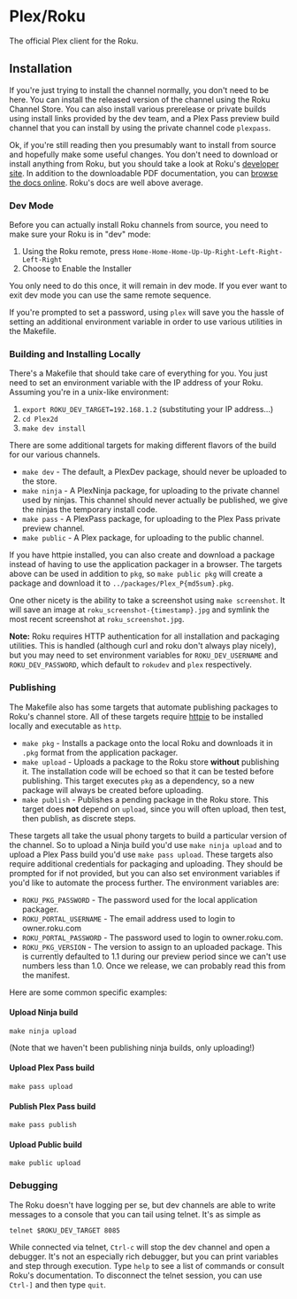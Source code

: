 # Plex/Roku

The official Plex client for the Roku.

## Installation

If you're just trying to install the channel normally, you don't need to be
here. You can install the released version of the channel using the Roku
Channel Store. You can also install various prerelease or private builds
using install links provided by the dev team, and a Plex Pass preview
build channel that you can install by using the private channel code
`plexpass`.

Ok, if you're still reading then you presumably want to install from source
and hopefully make some useful changes. You don't need to download or install
anything from Roku, but you should take a look at Roku's
[developer site](http://www.roku.com/developer). In addition to the downloadable
PDF documentation, you can [browse the docs online](http://sdkdocs.roku.com/).
Roku's docs are well above average.

### Dev Mode

Before you can actually install Roku channels from source, you need to make
sure your Roku is in "dev" mode:

1. Using the Roku remote, press `Home-Home-Home-Up-Up-Right-Left-Right-Left-Right`
2. Choose to Enable the Installer

You only need to do this once, it will remain in dev mode. If you ever want to
exit dev mode you can use the same remote sequence.

If you're prompted to set a password, using `plex` will save you the
hassle of setting an additional environment variable in order to use
various utilities in the Makefile.

### Building and Installing Locally

There's a Makefile that should take care of everything for you. You just need
to set an environment variable with the IP address of your Roku. Assuming
you're in a unix-like environment:

1. `export ROKU_DEV_TARGET=192.168.1.2` (substituting your IP address...)
2. `cd Plex2d`
3. `make dev install`

There are some additional targets for making different flavors of the
build for our various channels.

- `make dev` - The default, a PlexDev package, should never be uploaded to
  the store.
- `make ninja` - A PlexNinja package, for uploading to the private channel
  used by ninjas. This channel should never actually be published, we give
  the ninjas the temporary install code.
- `make pass` - A PlexPass package, for uploading to the Plex Pass private
  preview channel.
- `make public` - A Plex package, for uploading to the public channel.

If you have httpie installed, you can also create and download a package
instead of having to use the application packager in a browser. The 
targets above can be used in addition to `pkg`, so `make public pkg` will
create a package and download it to `../packages/Plex_P{md5sum}.pkg`.

One other nicety is the ability to take a screenshot using `make screenshot`.
It will save an image at `roku_screenshot-{timestamp}.jpg` and symlink the
most recent screenshot at `roku_screenshot.jpg`.

**Note:** Roku requires HTTP authentication for all installation and
packaging utilities. This is handled (although curl and roku don't always
play nicely), but you may need to set environment variables for
`ROKU_DEV_USERNAME` and `ROKU_DEV_PASSWORD`, which default to `rokudev`
and `plex` respectively.

### Publishing

The Makefile also has some targets that automate publishing packages to
Roku's channel store. All of these targets require [httpie](http://httpie.org)
to be installed locally and executable as `http`.

- `make pkg` - Installs a package onto the local Roku and downloads it
  in `.pkg` format from the application packager.
- `make upload` - Uploads a package to the Roku store **without** publishing
  it. The installation code will be echoed so that it can be tested before
  publishing. This target executes `pkg` as a dependency, so a new package
  will always be created before uploading.
- `make publish` - Publishes a pending package in the Roku store. This
  target does **not** depend on `upload`, since you will often upload,
  then test, then publish, as discrete steps.

These targets all take the usual phony targets to build a particular
version of the channel. So to upload a Ninja build you'd use
`make ninja upload` and to upload a Plex Pass build you'd use
`make pass upload`. These targets also require additional credentials
for packaging and uploading. They should be prompted for if not
provided, but you can also set environment variables if you'd like to
automate the process further. The environment variables are:

- `ROKU_PKG_PASSWORD` - The password used for the local application packager.
- `ROKU_PORTAL_USERNAME` - The email address used to login to owner.roku.com
- `ROKU_PORTAL_PASSWORD` - The password used to login to owner.roku.com.
- `ROKU_PKG_VERSION` - The version to assign to an uploaded package. This
  is currently defaulted to 1.1 during our preview period since we can't
  use numbers less than 1.0. Once we release, we can probably read this
  from the manifest.

Here are some common specific examples:

#### Upload Ninja build

    make ninja upload

(Note that we haven't been publishing ninja builds, only uploading!)

#### Upload Plex Pass build

    make pass upload

#### Publish Plex Pass build

    make pass publish

#### Upload Public build

    make public upload

### Debugging

The Roku doesn't have logging per se, but dev channels are able to write
messages to a console that you can tail using telnet. It's as simple as

    telnet $ROKU_DEV_TARGET 8085

While connected via telnet, `Ctrl-c` will stop the dev channel and open
a debugger. It's not an especially rich debugger, but you can print
variables and step through execution. Type `help` to see a list of
commands or consult Roku's documentation. To disconnect the telnet
session, you can use `Ctrl-]` and then type `quit`.
